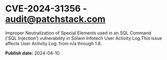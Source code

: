 # CVE-2024-31356 - audit@patchstack.com

Improper Neutralization of Special Elements used in an SQL Command ('SQL Injection') vulnerability in Solwin Infotech User Activity Log.This issue affects User Activity Log: from n/a through 1.8.



**Publish date:** 2024-04-10
